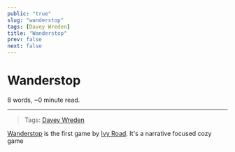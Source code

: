 ```yaml
---
public: "true"
slug: "wanderstop"
tags: [Davey Wreden]
title: "Wanderstop"
prev: false
next: false
---
```

<script setup>
import { data } from '../../git.data.ts';
import { useData } from 'vitepress';
const pageData = useData();
</script>
<h1 class="p-name">Wanderstop</h1>
<p>8 words, ~0 minute read. <span v-html="data[`site/${pageData.page.value.relativePath}`]" /></p>
<hr/>

> Tags: [Davey Wreden](/garden/davey-wreden/index.md)

[Wanderstop](https://www.wanderstopgame.com/) is the first game by [Ivy Road](/garden/ivy-road/index.md). It's a narrative focused cozy game